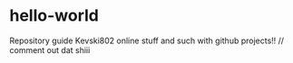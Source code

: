 # hello-world
Repository guide
Kevski802 online stuff and such with github
projects!!
  // comment out dat shiii
